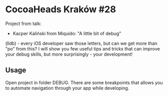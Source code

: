 # CocoaHeads Kraków #28

Project from talk:

* Kacper Kaliński from Miquido: "A little bit of debug"

(lldb) - every iOS developer saw those letters, but can we get more than "po" from this?
I will show you few useful tips and tricks that can improve your debug skills, but more surprisingly - your development!

## Usage

Open project in folder DEBUG. There are some breakpoints that allows you to automate navigation through your app while developing.